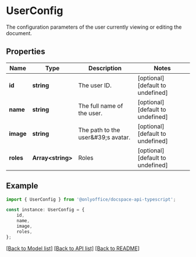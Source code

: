 # UserConfig

The configuration parameters of the user currently viewing or editing the document.

## Properties

Name | Type | Description | Notes
------------ | ------------- | ------------- | -------------
**id** | **string** | The user ID. | [optional] [default to undefined]
**name** | **string** | The full name of the user. | [optional] [default to undefined]
**image** | **string** | The path to the user\&#39;s avatar. | [optional] [default to undefined]
**roles** | **Array&lt;string&gt;** | Roles | [optional] [default to undefined]

## Example

```typescript
import { UserConfig } from '@onlyoffice/docspace-api-typescript';

const instance: UserConfig = {
    id,
    name,
    image,
    roles,
};
```

[[Back to Model list]](../README.md#documentation-for-models) [[Back to API list]](../README.md#documentation-for-api-endpoints) [[Back to README]](../README.md)
